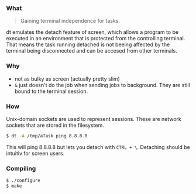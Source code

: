### What

> Gaining terminal independence for tasks.

dt emulates the detach feature of
screen, which allows a program to be executed in an environment that is
protected from the controlling terminal. 
That means the task running detached is not beeing affected by the terminal being
disconnected and can be accesed from other terminals.


### Why

* not as bulky as screen (actually pretty slim)
* `&` just doesn't do the job when sending jobs to background. They are still bound to the terminal session.


### How

Unix-domain sockets are used to represent sessions. These are network
sockets that are stored in the filesystem. 

```sh
$ dt -A /tmp/aTask ping 8.8.8.8 
```

This will ping 8.8.8.8 but lets you detach with `CTRL + \`. Detaching should be intuitiv for screen users.

### Compiling

```sh
$ ./configure
$ make
```

